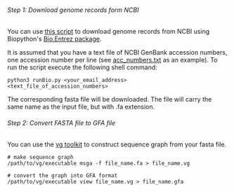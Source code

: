 ###### Step 1: Download genome records form NCBI
You can use [this script](./runBio.py) to download genome records from NCBI using Biopython's [Bio.Entrez package](https://biopython.org/docs/1.75/api/Bio.Entrez.html).

It is assumed that you have a text file of NCBI GenBank accession numbers, one accession number per line (see [acc_numbers.txt](./acc_numbers.txt) as an example). To run the script execute the following shell command:

```
python3 runBio.py <your_email_address> <text_file_of_accession_numbers>
```
The corresponding fasta file will be downloaded. The file will carry the same name as the input file, but with .fa extension.

###### Step 2: Convert FASTA file to GFA file
You can use the [vg toolkit](https://github.com/vgteam/vg) to construct sequence graph from your fasta file.

```
# make sequence graph
/path/to/vg/executable msga -f file_name.fa > file_name.vg

# convert the graph into GFA format
/path/to/vg/executable view file_name.vg > file_name.gfa
```
